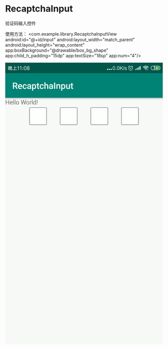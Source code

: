 # RecaptchaInput

验证码输入控件

使用方法：
<com.example.library.RecaptchaInputView
        android:id="@+id/input"
        android:layout_width="match_parent"
        android:layout_height="wrap_content"
        app:boxBackground="@drawable/box_bg_shape"
        app:child_h_padding="15dp"
        app:textSize="18sp"
        app:num="4"/>

![image](https://github.com/krystenia/RecaptchaInput/blob/master/ezgif.com-video-to-gif.gif )  
